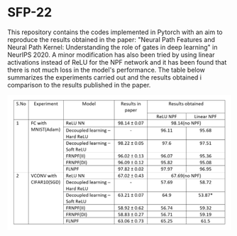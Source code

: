 # SFP-22

This repository contains the codes implemented in Pytorch with an aim to reproduce the results obtained in the paper: "Neural Path Features and Neural Path Kernel: Understanding the role of gates in deep learning" in NeurIPS 2020. A minor modification has also been tried by using linear activations instead of ReLU for the NPF network and it has been found that there is not much loss in the model's performance.  The table below summarizes the experiments carried out and the results obtained i comparison to the results published in the paper.

![ ](/images/DLGN_Results_Summary.png)



